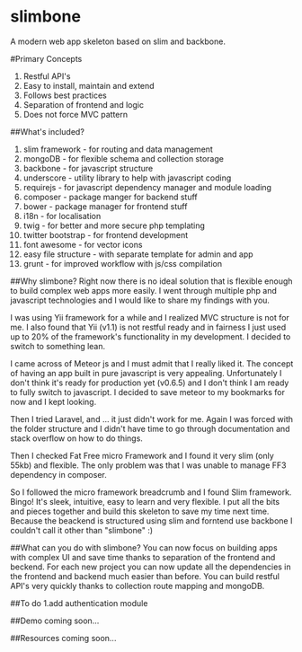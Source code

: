 slimbone
========

A modern web app skeleton based on slim and backbone.

#Primary Concepts
1. Restful API's
2. Easy to install, maintain and extend
3. Follows best practices
4. Separation of frontend and logic
5. Does not force MVC pattern

##What's included?
1. slim framework - for routing and data management
2. mongoDB - for flexible schema and collection storage 
3. backbone - for javascript structure 
4. underscore - utility library to help with javascript coding
5. requirejs - for javascript dependency manager and module loading
6. composer - package manger for backend stuff
7. bower - package manager for frontend stuff
8. i18n - for localisation
9. twig - for better and more secure php templating
10. twitter bootstrap - for frontend development
11. font awesome - for vector icons
12. easy file structure - with separate template for admin and app
13. grunt - for improved workflow with js/css compilation

##Why slimbone?
Right now there is no ideal solution that is flexible enough to build complex web apps more easily.
I went through multiple php and javascript technologies and I would like to share my findings with you.

I was using Yii framework for a while and I realized MVC structure is not for me.
I also found that Yii (v1.1) is not restful ready and in fairness I just used up to 20% of the framework's functionality in my development.
I decided to switch to something lean.

I came across of Meteor js and I must admit that I really liked it. The concept of having an app built in pure javascript is very appealing. 
Unfortunately I don't think it's ready for production yet (v0.6.5) and I don't think I am ready to fully switch to javascript.
I decided to save meteor to my bookmarks for now and I kept looking.

Then I tried Laravel, and ... it just didn't work for me. Again I was forced with the folder structure and I didn't have time
to go through documentation and stack overflow on how to do things.

Then I checked Fat Free micro Framework and I found it very slim (only 55kb) and flexible. The only problem was that I was unable to manage FF3 dependency in composer. 

So I followed the micro framework breadcrumb and I found Slim framework. Bingo! It's sleek, intuitive, easy to learn and very flexible.
I put all the bits and pieces together and build this skeleton to save my time next time. 
Because the beackend is structured using slim and forntend use backbone I couldn't call it other than "slimbone" :)

##What can you do with slimbone?
You can now focus on building apps with complex UI and save time thanks to separation of the frontend and beckend. 
For each new project you can now update all the dependencies in the frontend and backend much easier than before.
You can build restful API's very quickly thanks to collection route mapping and mongoDB.

##To do 
1.add authentication module

##Demo
coming soon...

##Resources
coming soon...
